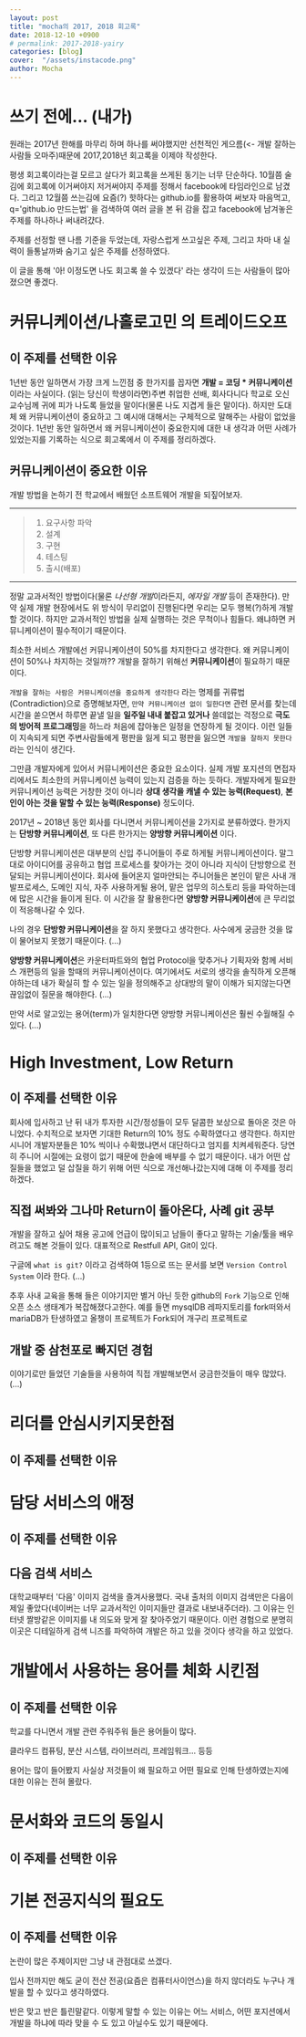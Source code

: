 ```yaml
---
layout: post
title: "mocha의 2017, 2018 회고록"
date: 2018-12-10 +0900
# permalink: 2017-2018-yairy
categories: [blog]
cover:  "/assets/instacode.png"
author: Mocha
---
```


# 쓰기 전에... (내가)
원래는 2017년 한해를 마무리 하며 하나를 써야했지만 선천적인 게으름(<- 개발 잘하는 사람들 오마주)때문에 2017,2018년 회고록을 이제야 작성한다.

평생 회고록이라는걸 모르고 살다가 회고록을 쓰게된 동기는 너무 단순하다. 10월쯤 술김에 회고록에 이거써야지 저거써야지 주제를 정해서 facebook에 타임라인으로 남겼다. 그리고 12월쯤 쓰는김에 요즘(?) 핫하다는 github.io를 활용하여 써보자 마음먹고, q='github.io 만드는법' 을 검색하여 여러 글을 본 뒤 감을 잡고 facebook에 남겨놓은 주제를 하나하나 써내려걌다. 

주제를 선정할 땐 나름 기준을 두었는데, 자랑스럽게 쓰고싶은 주제, 그리고 차마 내 실력이 들통날까봐 숨기고 싶은 주제를 선정하였다.

이 글을 통해 '아! 이정도면 나도 회고록 쓸 수 있겠다' 라는 생각이 드는 사람들이 많아졌으면 좋겠다.

# 커뮤니케이션/나홀로고민 의 트레이드오프
## 이 주제를 선택한 이유
1년반 동안 일하면서 가장 크게 느낀점 중 한가지를 꼽자면 **개발 = 코딩 * 커뮤니케이션** 이라는 사실이다. (읽는 당신이 학생이라면)주변 취업한 선배, 회사다니다 학교로 오신 교수님께 귀에 피가 나도록 들었을 말이다(물론 나도 지겹게 들은 말이다). 하지만 도대체 왜 커뮤니케이션이 중요하고 그 예시애 대해서는 구체적으로 말해주는 사람이 없었을 것이다. 1년반 동안 일하면서 왜 커뮤니케이션이 중요한지에 대한 내 생각과 어떤 사례가 있었는지를 기록하는 식으로 회고록에서 이 주제를 정리하겠다.

## 커뮤니케이션이 중요한 이유
개발 방법을 논하기 전 학교에서 배웠던 소프트웨어 개발을 되짚어보자.

 ---------- 
> 1. 요구사항 파악
> 2. 설계
> 3. 구현
> 4. 테스팅
> 5. 출시(배포)

----------
 
정말 교과서적인 방법이다(물론 *나선형 개발*이라든지, *에자일 개발* 등이 존재한다). 만약 실제 개발 현장에서도 위 방식이 무리없이 진행된다면 우리는 모두 행복(?)하게 개발할 것이다. 하지만 교과서적인 방법을 실제 실행하는 것은 무척이나 힘들다. 왜냐하면 커뮤니케이션이 필수적이기 때문이다. 

최소한 서비스 개발에선 커뮤니케이션이 50%를 차지한다고 생각한다. 왜 커뮤니케이션이 50%나 차지하는 것일까?? 개발을 잘하기 위해선 **커뮤니케이션**이 필요하기 때문이다.

`개발을 잘하는 사람은 커뮤니케이션을 중요하게 생각한다` 라는 명제를 귀류법(Contradiction)으로 증명해보자면, `만약 커뮤니케이션 없이 일한다면` 관련 문서를 찾는데 시간을 쏟으면서 하루면 끝낼 일을 **일주일 내내 붙잡고 있거나** 쓸데없는 걱정으로 **극도의 방어적 프로그래밍**을 하느라 처음에 잡아놓은 일정을 연장하게 될 것이다. 이런 일들이 지속되게 되면 주변사람들에게 평판을 잃게 되고 평판을 잃으면 `개발을 잘하지 못한다` 라는 인식이 생긴다. 

그만큼 개발자에게 있어서 커뮤니케이션은 중요한 요소이다. 실제 개발 포지션의 면접자리에서도 최소한의 커뮤니케이션 능력이 있는지 검증을 하는 듯하다. 개발자에게 필요한 커뮤니케이션 능력은 거창한 것이 아니라 **상대 생각을 캐낼 수 있는 능력(Request)**, **본인이 아는 것을 말할 수 있는 능력(Response)** 정도이다. 

2017년 ~ 2018년 동안 회사를 다니면서 커뮤니케이션을 2가지로 분류하였다. 한가지는 **단방향 커뮤니케이션**, 또 다른 한가지는 **양방향 커뮤니케이션** 이다.

단방향 커뮤니케이션은 대부분의 신입 주니어들이 주로 하게될 커뮤니케이션이다. 말그대로 아이디어를 공유하고 협업 프로세스를 찾아가는 것이 아니라 지식이 단방향으로 전달되는 커뮤니케이션이다.
회사에 들어온지 얼마안되는 주니어들은 본인이 맡은 사내 개발프로세스, 도메인 지식, 자주 사용하게될 용어, 맡은 업무의 히스토리 등을 파악하는데에 많은 시간을 들이게 된다. 이 시간을 잘 활용한다면 **양방향 커뮤니케이션**에 큰 무리없이 적응해나갈 수 있다. 

나의 경우 **단방향 커뮤니케이션**을 잘 하지 못했다고 생각한다. 사수에게 궁금한 것을 많이 물어보지 못했기 때문이다. (...)

**양방향 커뮤니케이션**은 카운터파트와의 협업 Protocol을 맞추거나 기획자와 함께 서비스 개편등의 일을 할때의 커뮤니케이션이다. 여기에서도 서로의 생각을 솔직하게 오픈해야하는데 내가 확실히 할 수 있는 일을 정의해주고 상대방의 말이 이해가 되지않는다면 끊임없이 질문을 해야한다. (...)

만약 서로 알고있는 용어(term)가 일치한다면 양방향 커뮤니케이션은 훨씬 수월해질 수 있다. (...)

# High Investment, Low Return 
## 이 주제를 선택한 이유
회사에 입사하고 난 뒤 내가 투자한 시간/정성들이 모두 달콤한 보상으로 돌아온 것은 아니었다. 수치적으로 보자면 기대한 Return의 10% 정도 수확하였다고 생각한다. 하지만 시니어 개발자분들은 10% 씩이나 수확했냐면서 대단하다고 엄지를 치켜세워준다. 당연히 주니어 시절에는 요령이 없기 때문에 한술에 배부를 수 없기 때문이다. 내가 어떤 삽질들을 했었고 덜 삽질을 하기 위해 어떤 식으로 개선해나갔는지에 대해 이 주제를 정리하겠다.

## 직접 써봐와 그나마 Return이 돌아온다, 사례 git 공부
개발을 잘하고 싶어 채용 공고에 언급이 많이되고 남들이 좋다고 말하는 기술/툴을 배우려고도 해본 것들이 있다. 대표적으로 Restfull API, Git이 있다.

구글에 `what is git?` 이라고 검색하여 1등으로 뜨는 문서를 보면 `Version Control System` 이라 한다. (...)


추후 사내 교육을 통해 들은 이야기지만 별거 아닌 듯한 github의 `Fork` 기능으로 인해 오픈 소스 생태계가 복잡해졌다고한다. 예를 들면 mysqlDB 레파지토리를 fork떠와서 mariaDB가 탄생하였고 올챙이 프로젝트가 Fork되어 개구리 프로젝트로 

## 개발 중 삼천포로 빠지던 경험
이야기로만 들었던 기술들을 사용하여 직접 개발해보면서 궁금한것들이 매우 많았다. (...)

# 리더를 안심시키지못한점
## 이 주제를 선택한 이유

# 담당 서비스의 애정
## 이 주제를 선택한 이유

## 다음 검색 서비스
대학교때부터 '다음' 이미지 검색을 즐겨사용했다. 국내 출처의 이미지 검색만은 다음이 제일 좋았다(네이버는 너무 교과서적인 이미지들만 결과로 내보내주더라). 그 이유는 인터넷 짤방같은 이미지를 내 의도와 맞게 잘 찾아주었기 때문이다. 이런 경험으로 분명히 이곳은 디테일하게 검색 니즈를 파악하여 개발은 하고 있을 것이다 생각을 하고 있었다.

# 개발에서 사용하는 용어를 체화 시킨점
## 이 주제를 선택한 이유
학교를 다니면서 개발 관련 주워주워 들은 용어들이 많다.

클라우드 컴퓨팅, 분산 시스템, 라이브러리, 프레임워크... 등등

용어는 많이 들어봤지 사실상 저것들이 왜 필요하고 어떤 필요로 인해 탄생하였는지에 대한 이유는 전혀 몰랐다. 

# 문서화와 코드의 동일시
## 이 주제를 선택한 이유

# 기본 전공지식의 필요도
## 이 주제를 선택한 이유
논란이 많은 주제이지만 그냥 내 관점대로 쓰겠다. 

입사 전까지만 해도 굳이 전산 전공(요즘은 컴퓨터사이언스)을 하지 않더라도 누구나 개발을 할 수 있다고 생각하였다.

반은 맞고 반은 틀린말같다. 이렇게 말할 수 있는 이유는 어느 서비스, 어떤 포지션에서 개발을 하냐에 따라 맞을 수 도 있고 아닐수도 있기 때문에다. 
